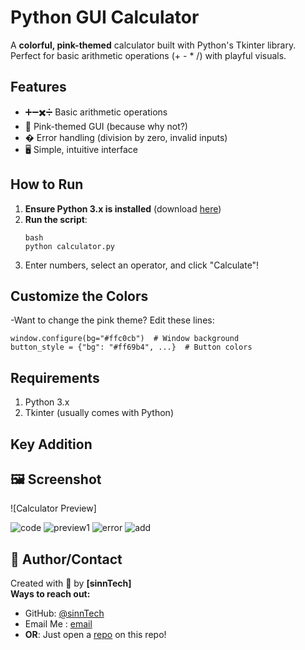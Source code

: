 # Python GUI Calculator 

A **colorful, pink-themed** calculator built with Python's Tkinter library. Perfect for basic arithmetic operations (+ - * /) with playful visuals.

## Features

- ➕➖✖️➗ Basic arithmetic operations
- 💖 Pink-themed GUI (because why not?)
- � Error handling (division by zero, invalid inputs)
- 🖥️ Simple, intuitive interface

## How to Run

1. **Ensure Python 3.x is installed** (download [here](https://www.python.org/downloads/))
2. **Run the script**:
   ```
   bash
   python calculator.py
   ```
3. Enter numbers, select an operator, and click "Calculate"!

## Customize the Colors

-Want to change the pink theme? Edit these lines:

```
window.configure(bg="#ffc0cb")  # Window background
button_style = {"bg": "#ff69b4", ...}  # Button colors
```

## Requirements

1. Python 3.x
2. Tkinter (usually comes with Python)

## Key Addition
## 🖼️ Screenshot  
![Calculator Preview]


![code](https://github.com/user-attachments/assets/a57fb121-884d-4bf0-b097-5610c12d6121)
![preview1](https://github.com/user-attachments/assets/952b8144-2a2e-4b29-a238-ef4e8d7e7f36)
![error](https://github.com/user-attachments/assets/7d0bfb8a-f528-4aaa-b629-caacd01dc8a4)
![add](https://github.com/user-attachments/assets/fbdec007-6896-462d-bd93-3c624b159e4a)

## 💌 Author/Contact

Created with 💖 by **[sinnTech]**  
**Ways to reach out:**  
- GitHub: [@sinnTech](https://github.com/sinnTech)
- Email Me : [email](mailto:sinnTech@proton.me)
- **OR**: Just open a [repo](https://github.com/sinnTech/caculator-python/issues) on this repo!
